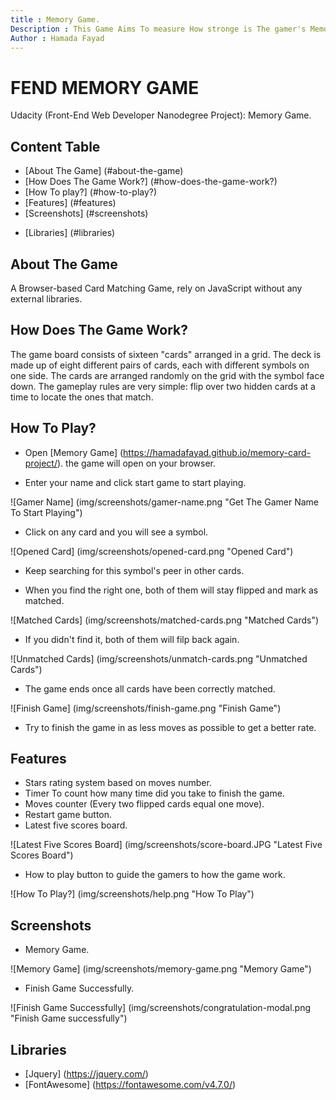 ```yaml
---
title : Memory Game.
Description : This Game Aims To measure How stronge is The gamer's Memory.
Author : Hamada Fayad
---
```


# FEND MEMORY GAME
Udacity (Front-End Web Developer Nanodegree Project): Memory Game.

## Content Table
* [About The Game] (#about-the-game)
* [How Does The Game Work?] (#how-does-the-game-work?)
* [How To play?] (#how-to-play?)
* [Features] (#features)
* [Screenshots] (#screenshots)
- [Libraries] (#libraries)

## About The Game
A Browser-based Card Matching Game, rely on JavaScript without any external libraries.

## How Does The Game Work?
The game board consists of sixteen "cards" arranged in a grid. The deck is made up of eight different pairs of cards, each with different symbols on one side. The cards are arranged randomly on the grid with the symbol face down. The gameplay rules are very simple: flip over two hidden cards at a time to locate the ones that match.

## How To Play?
* Open [Memory Game] (https://hamadafayad.github.io/memory-card-project/). the game will open on your browser.

* Enter your name and click start game to start playing.

![Gamer Name] (img/screenshots/gamer-name.png "Get The Gamer Name To Start Playing")

* Click on any card and you will see a symbol.

![Opened Card] (img/screenshots/opened-card.png "Opened Card")

* Keep searching for this symbol's peer in other cards.

* When you find the right one, both of them will stay flipped and mark as matched.

![Matched Cards] (img/screenshots/matched-cards.png "Matched Cards")

* If you didn't find it, both of them will filp back again.

![Unmatched Cards] (img/screenshots/unmatch-cards.png "Unmatched Cards")

* The game ends once all cards have been correctly matched.

![Finish Game] (img/screenshots/finish-game.png "Finish Game")

* Try to finish the game in as less moves as possible to get a better rate.

## Features
* Stars rating system based on moves number.
* Timer To count how many time did you take to finish the game.
* Moves counter (Every two flipped cards equal one move).
* Restart game button.
* Latest five scores board.

![Latest Five Scores Board] (img/screenshots/score-board.JPG "Latest Five Scores Board")

* How to play button to guide the gamers to how the game work.

![How To Play?] (img/screenshots/help.png "How To Play")

## Screenshots
* Memory Game.

![Memory Game] (img/screenshots/memory-game.png "Memory Game")

* Finish Game Successfully.

![Finish Game Successfully] (img/screenshots/congratulation-modal.png "Finish Game successfully")

## Libraries
* [Jquery] (https://jquery.com/)
* [FontAwesome] (https://fontawesome.com/v4.7.0/)